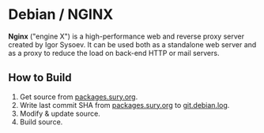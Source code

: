 # Debian / NGINX

**Nginx** ("engine X") is a high-performance web and reverse proxy server created by Igor Sysoev. It can be used both as a standalone web server and as a proxy to reduce the load on back-end HTTP or mail servers.

## How to Build

1. Get source from [packages.sury.org](https://packages.sury.org/nginx-mainline/pool/main/n/nginx/).
2. Write last commit SHA from [packages.sury.org](https://packages.sury.org/nginx-mainline/pool/main/n/nginx/) to [git.debian.log](git.debian.log).
3. Modify & update source.
4. Build source.
